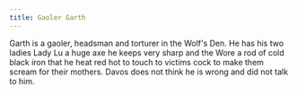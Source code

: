 ```yaml
---
title: Gaoler Garth
---
```


Garth is a gaoler, headsman and torturer in the Wolf's Den. He has his two ladies Lady Lu a huge axe he keeps very sharp and the Wore a rod of cold black iron that he heat red hot to touch to victims cock to make them scream for their mothers. Davos does not think he is wrong and did not talk to him.



